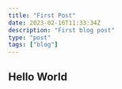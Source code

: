 ```yaml
---
title: "First Post"
date: 2023-02-16T11:33:34Z
description: "First blog post"
type: "post"
tags: ["blog"]
---
```


## Hello World
